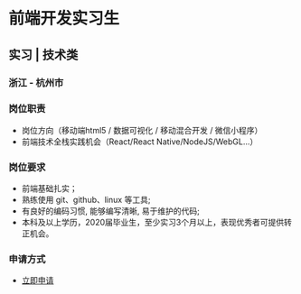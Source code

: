 
# 前端开发实习生
## 实习  |  技术类
### 浙江 - 杭州市

### 岗位职责
- 岗位方向（移动端html5 / 数据可视化 / 移动混合开发 / 微信小程序）
- 前端技术全栈实践机会（React/React Native/NodeJS/WebGL...）
### 岗位要求
- 前端基础扎实；
- 熟练使用 git、github、linux 等工具;
- 有良好的编码习惯, 能够编写清晰, 易于维护的代码;
- 本科及以上学历，2020届毕业生，至少实习3个月以上，表现优秀者可提供转正机会。
### 申请方式
- <a href="mailto:hr@tuya.com?subject=求职简历-前端开发实习生-来自GitHub">立即申请</a>
